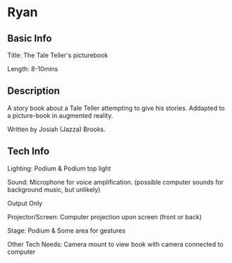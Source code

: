 # Ryan


## Basic Info

Title: The Tale Teller's picturebook

Length: 8-10mins


## Description
A story book about a Tale Teller attempting to give his stories. Addapted to a picture-book in augmented reality.

Written by Josiah (Jazza) Brooks.


## Tech Info

Lighting: Podium & Podium top light

Sound: Microphone for voice amplification. (possible computer sounds for background music, but unlikely)

Output Only

Projector/Screen: Computer projection upon screen (front or back)

Stage: Podium & Some area for gestures

Other Tech Needs: Camera mount to view book with camera connected to computer
